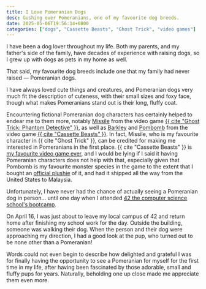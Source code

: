 ```yaml
---
title: I Love Pomeranian Dogs
desc: Gushing over Pomeranians, one of my favourite dog breeds.
date: 2025-05-06T19:56:14+0800
categories: ["dogs", "Cassette Beasts", "Ghost Trick", "video games"]
---
```

I have been a dog lover throughout my life. Both my parents, and my father's side of the family, have decades of experience with raising dogs, so I grew up with dogs as pets in my home as well.

That said, my favourite dog breeds include one that my family had never raised — Pomeranian dogs.

I have always loved cute things and creatures, and Pomeranian dogs very much fit the description of cuteness, with their small sizes and foxy face, though what makes Pomeranians stand out is their long, fluffy coat.

Encountering fictional Pomeranian dog characters has certainly helped to endear me to them more, notably [Missile](https://en.wikipedia.org/wiki/Missile_(Ghost_Trick)) from the video game [{{ cite "Ghost Trick: Phantom Detective" }}](https://en.wikipedia.org/wiki/Ghost_Trick:_Phantom_Detective), as well as [Barkley](https://wiki.cassettebeasts.com/wiki/Barkley) and [Pombomb](https://wiki.cassettebeasts.com/wiki/Pombomb) from the video game [{{ cite "Cassette Beasts" }}](https://www.cassettebeasts.com/). In fact, Missile, who is my favourite character in {{ cite "Ghost Trick" }}, can be credited for making me interested in Pomeranians in the first place. {{ cite "Cassette Beasts" }} is [my favourite video game ever](2024-11-19-my-ultimate-comfort-media.md), and I would be lying if I said it having Pomeranian characters does not help with that, especially given that Pombomb is my favourite monster species in the game to the extent that I bought an [official plushie](https://wiki.cassettebeasts.com/wiki/Cassette_Beasts_Plushies) of it, and had it shipped all the way from the United States to Malaysia.

Unfortunately, I have never had the chance of actually seeing a Pomeranian dog in person... until one day when I attended [42 the computer science school's bootcamp](2025-05-04-42-piscine-completed.md).

On April 16, I was just about to leave my local campus of 42 and return home after finishing my school work for the day. Outside the building, someone was walking their dog. When the person and their dog were approaching my direction, I had a good look at the pup, who turned out to be none other than a Pomeranian!

Words could not even begin to describe how delighted and grateful I was for finally having the opportunity to see a Pomeranian for myself for the first time in my life, after having been fascinated by those adorable, small and fluffy pups for years. Naturally, beholding one up close made me appreciate them even more.
